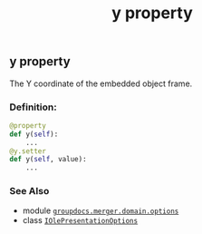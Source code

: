 ﻿---
title: y property
second_title: GroupDocs.Merger for Python via .NET API References
description: 
type: docs
url: /python-net/groupdocs.merger.domain.options/iolepresentationoptions/y/
is_root: false
weight: 90
---

## y property


The Y coordinate of the embedded object frame.
### Definition:
```python
@property
def y(self):
    ...
@y.setter
def y(self, value):
    ...
```

### See Also
* module [`groupdocs.merger.domain.options`](../../)
* class [`IOlePresentationOptions`](/merger/python-net/groupdocs.merger.domain.options/iolepresentationoptions)

